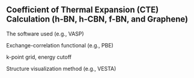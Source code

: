 ## Coefficient of Thermal Expansion (CTE) Calculation (h-BN, h-CBN, f-BN, and Graphene)
The software used (e.g., VASP)

Exchange-correlation functional (e.g., PBE)

k-point grid, energy cutoff

Structure visualization method (e.g., VESTA)
